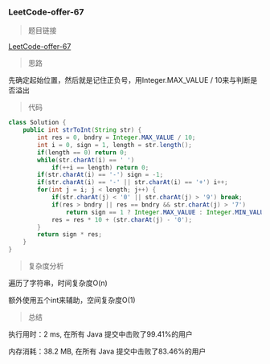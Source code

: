 ### LeetCode-offer-67

> 题目链接

[LeetCode-offer-67](https://leetcode-cn.com/problems/ba-zi-fu-chuan-zhuan-huan-cheng-zheng-shu-lcof/)

> 思路

先确定起始位置，然后就是记住正负号，用Integer.MAX_VALUE / 10来与判断是否溢出

> 代码

```java
class Solution {
    public int strToInt(String str) {
        int res = 0, bndry = Integer.MAX_VALUE / 10;
        int i = 0, sign = 1, length = str.length();
        if(length == 0) return 0;
        while(str.charAt(i) == ' ')
            if(++i == length) return 0;
        if(str.charAt(i) == '-') sign = -1;
        if(str.charAt(i) == '-' || str.charAt(i) == '+') i++;
        for(int j = i; j < length; j++) {
            if(str.charAt(j) < '0' || str.charAt(j) > '9') break;
            if(res > bndry || res == bndry && str.charAt(j) > '7')
                return sign == 1 ? Integer.MAX_VALUE : Integer.MIN_VALUE;
            res = res * 10 + (str.charAt(j) - '0');
        }
        return sign * res;
    }
}
```

> 复杂度分析

遍历了字符串，时间复杂度O(n)

额外使用五个int来辅助，空间复杂度O(1)

> 总结

执行用时：2 ms, 在所有 Java 提交中击败了99.41%的用户

内存消耗：38.2 MB, 在所有 Java 提交中击败了83.46%的用户
